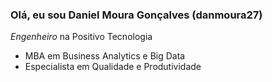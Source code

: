 ### Olá, eu sou Daniel Moura Gonçalves (danmoura27)

*Engenheiro* na Positivo Tecnologia
- MBA em Business Analytics e Big Data
- Especialista em Qualidade e Produtividade

